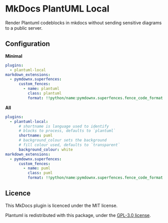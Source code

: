 # MkDocs PlantUML Local

Render Plantuml codeblocks in mkdocs without sending sensitive diagrams to a public server.

## Configuration

**Minimal**

```yaml
plugins:
  - plantuml-local
markdown_extensions:
  - pymdownx.superfences:
      custom_fences:
        - name: plantuml
          class: plantuml
          format: !!python/name:pymdownx.superfences.fence_code_format
```

**All**

```yaml
plugins:
  - plantuml-local:
      # shortname is language used to identify 
      # blocks to process, defaults to `plantuml`
      shortname: puml
      # background_colour sets the background
      # fill colour used, defaults to `transparent`
      background_colour: white
markdown_extensions:
  - pymdownx.superfences:
      custom_fences:
        - name: puml
          class: puml
          format: !!python/name:pymdownx.superfences.fence_code_format
```

## Licence

This MkDocs plugin is licenced under the MIT license.

Plantuml is redistributed with this package, under the [GPL-3.0 license](https://github.com/plantuml/plantuml/blob/master/license.txt).
